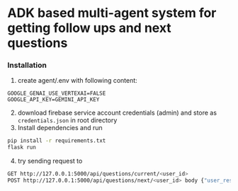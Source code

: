 # ADK based multi-agent system for getting follow ups and next questions
### Installation
1. create agent/.env with following content:
```env
GOOGLE_GENAI_USE_VERTEXAI=FALSE
GOOGLE_API_KEY=GEMINI_API_KEY
```
2. download firebase service account credentials (admin) and store as `credentials.json` in root directory
3. Install dependencies and run
```bash
pip install -r requirements.txt
flask run
```
4. try sending request to 
```bash
GET http://127.0.0.1:5000/api/questions/current/<user_id>
POST http://127.0.0.1:5000/api/questions/next/<user_id> body {"user_response":"this is my response to current question"}
```